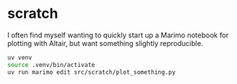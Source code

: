 # scratch

I often find myself wanting to quickly start up a Marimo notebook for plotting with Altair, but want something slightly reproducible.

```sh
uv venv
source .venv/bin/activate
uv run marimo edit src/scratch/plot_something.py
```